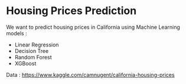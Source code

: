 # Housing Prices Prediction

We want to predict housing prices in California using Machine Learning models :
* Linear Regression
* Decision Tree
* Random Forest
* XGBoost

Data : https://www.kaggle.com/camnugent/california-housing-prices